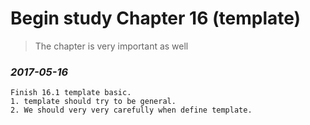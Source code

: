 Begin study Chapter 16 (template)
=======================================
> The chapter is very important as well

### *2017-05-16*
	Finish 16.1 template basic.
	1. template should try to be general.
	2. We should very very carefully when define template.
	